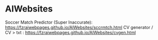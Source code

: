 # AIWebsites

Soccer Match Predictor (Super Inaccurate): https://fzraiwebpages.github.io/AIWebsites/sccrmtch.html
CV generator / CV > txt : https://fzraiwebpages.github.io/AIWebsites/cvgen.html
